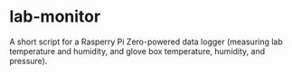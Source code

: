 # lab-monitor
A short script for a Rasperry Pi Zero-powered data logger (measuring lab temperature and humidity, and glove box temperature, humidity, and pressure).
